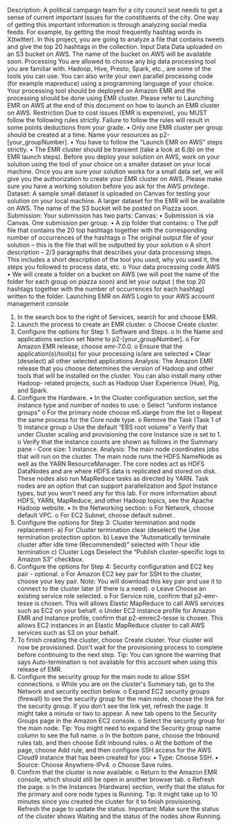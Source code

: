 Description:
A political campaign team for a city council seat needs to get a sense of current important issues
for the constituents of the city. One way of getting this important information is through analyzing
social media feeds. For example, by getting the most frequently hashtag words in X(twitter). In
this project, you are going to analyze a file that contains tweets and give the top 20 hashtags in
the collection.
Input Data
Data uploaded on an S3 bucket on AWS. The name of the bucket on AWS will be available soon.
Processing
You are allowed to choose any big data processing tool you are familiar with. Hadoop, Hive,
Presto, Spark, etc., are some of the tools you can use. You can also write your own parallel
processing code (for example mapreduce) using a programming language of your choice.
Your processing tool should be deployed on Amazon EMR and the processing should be done
using EMR cluster. Please refer to Launching EMR on AWS at the end of this document on
how to launch an EMR cluster on AWS.
Restriction
Due to cost issues (EMR is expensive), you MUST follow the following rules strictly. Failure to
follow the rules will result in some points deductions from your grade.
• Only one EMR cluster per group should be created at a time. Name your resources as p2-
[your_groupNumber].
• You have to follow the “Launch EMR on AWS” steps strictly.
• The EMR cluster should be transient (take a look at 6.(b) on the EMR launch steps).
Before you deploy your solution on AWS, work on your solution using the tool of your choice on
a smaller dataset on your local machine. Once you are sure your solution works for a small data
set, we will give you the authorization to create your EMR cluster on AWS. Please make sure you
have a working solution before you ask for the AWS privilege.
Dataset:
A sample small dataset is uploaded on Canvas for testing your solution on your local machine. A
larger dataset for the EMR will be available on AWS. The name of the S3 bucket will be posted
on Piazza soon.
Submission:
Your submission has two parts:
Canvas:
• Submission is via Canvas. One submission per group.
• A zip folder that contains:
o The pdf file that contains the 20 top hashtags together with the corresponding
number of occurrences of the hashtags
o The original output file of your solution – this is the file that will be outputted by
your solution
o A short description – 2/3 paragraphs that describes your data processing steps.
This includes a short description of the tool you used, why you used it, the steps
you followed to process data, etc.
o Your data processing code
AWS
• We will create a folder on a bucket on AWS (we will post the name of the folder for
each group on piazza soon) and let your output ( the top 20 hashtags together with
the number of occurrences for each hashtag) written to the folder.
Launching EMR on AWS
Login to your AWS account management console
1. In the search box to the right of Services, search for and choose EMR.
2. Launch the process to create an EMR cluster.
o Choose Create cluster.
3. Configure the options for Step 1: Software and Steps.
o In the Name and applications section set Name to p2-[your_groupNumber].
o For Amazon EMR release, choose emr-7.0.0.
o Ensure that the application(s)/tool(s) for your processing is/are are
selected
▪ Clear (deselect) all other selected applications
Analysis: The Amazon EMR release that you choose determines the version of Hadoop and
other tools that will be installed on the cluster. You can also install many other Hadoop-
related projects, such as Hadoop User Experience (Hue), Pig, and Spark.
4. Configure the Hardware.
• In the Cluster configuration section, set the instance type and number of nodes to
use:
o Select “uniform instance groups”
o For the primary node choose m5.xlarge from the list
o Repeat the same process for the Core node type.
o Remove the Task (Task 1 of 1) instance group
o Use the default “EBS root volume”
o Verify that under Cluster scaling and provisioning the core Instance size is
set to 1.
o Verify that the instance counts are shown as follows in the Summary pane -
Core size: 1 instance.
Analysis: The main node coordinates jobs that will run on the cluster. The
main node runs the HDFS NameNode as well as the YARN ResourceManager.
The core nodes act as HDFS DataNodes and are where HDFS data is
replicated and stored on disk. These nodes also run MapReduce tasks as
directed by YARN. Task nodes are an option that can support parallelization
and Spot Instance types, but you won't need any for this lab. For more
information about HDFS, YARN, MapReduce, and other Hadoop topics, see
the Apache Hadoop website.
• In the Networking section:
o For Network, choose default VPC.
o For EC2 Subnet, choose default subnet .
5. Configure the options for Step 3: Cluster termination and node replacement-
a) For Cluster termination clear (deselect) the Use termination protection
option.
b) Leave the “Automatically terminate cluster after idle time (Recommended)” selected
with 1 hour idle termination
c) Cluster Logs
Deselect the “Publish cluster-specific logs to Amazon S3” checkbox.
6. Configure the options for Step 4: Security configuration and EC2 key pair - optional.
o For Amazon EC2 key pair for SSH to the cluster, choose your key pair.
Note: You will download this key pair and use it to connect to the cluster
later (if there is a need).
o Leave Choose an existing service role selected.
o For Service role, confirm that p2-emr-tesse is chosen. This will allows Elastic
MapReduce to call AWS services such as EC2 on your behalf.
o Under EC2 instance profile for Amazon EMR and Instance profile, confirm
that p2-emrec2-tesse is chosen. This allows EC2 instances in an Elastic
MapReduce cluster to call AWS services such as S3 on your behalf.
7. To finish creating the cluster, choose Create cluster.
Your cluster will now be provisioned. Don't wait for the provisioning process to
complete before continuing to the next step.
Tip: You can ignore the warning that says Auto-termination is not available for this
account when using this release of EMR.
8. Configure the security group for the main node to allow SSH connections.
o While you are on the cluster's Summary tab, go to the Network and
security section below.
o Expand EC2 security groups (firewall) to see the security group for the
main node, choose the link for the security group. If you don't see the link
yet, refresh the page. It might take a minute or two to appear.
A new tab opens to the Security Groups page in the Amazon EC2 console.
o Select the security group for the main node.
Tip: You might need to expand the Security group name column to see the
full name.
o In the bottom pane, choose the Inbound rules tab, and then choose Edit
inbound rules.
o At the bottom of the page, choose Add rule, and then configure SSH access
for the AWS Cloud9 instance that has been created for you:
▪ Type: Choose SSH.
▪ Source: Choose Anywhere-IPv4.
o Choose Save rules.
9. Confirm that the cluster is now available.
o Return to the Amazon EMR console, which should still be open in another
browser tab.
o Refresh the page.
o In the Instances (Hardware) section, verify that the status for the primary
and core node types is Running.
Tip: It might take up to 10 minutes since you created the cluster for it to
finish provisioning. Refresh the page to update the status.
Important: Make sure the status of the cluster shows Waiting and the status
of the nodes show Running.
